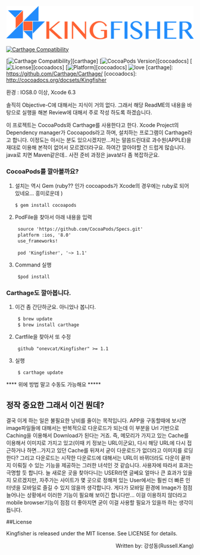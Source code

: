 <p align="center" >
  <img src="https://raw.githubusercontent.com/onevcat/Kingfisher/master/images/logo.png" alt="Kingfisher" title="Kingfisher">
</p>


<a href="https://img.shields.io/badge/Carthage-✔-f2a77e.svg?style=flat">
  <img class="img-responsive img-centered" src="https://img.shields.io/badge/Carthage-✔-f2a77e.svg?style=flat" alt="Carthage  Compatibility" title="" />
</a>

[![Carthage Compatibility](https://img.shields.io/badge/Carthage-✔-f2a77e.svg?style=flat)][carthage]
[![CocoaPods Version](https://img.shields.io/cocoapods/v/Kingfisher.svg?style=flat)][cocoadocs]
[![License](https://img.shields.io/cocoapods/l/Kingfisher.svg?style=flat)][cocoadocs]
[![Platform](https://img.shields.io/cocoapods/p/Kingfisher.svg?style=flat)][cocoadocs]
![love](https://img.shields.io/badge/made%20with-%3C3-orange.svg)
[carthage]: https://github.com/Carthage/Carthage/
[cocoadocs]: http://cocoadocs.org/docsets/Kingfisher

 환경 : IOS8.0 이상, Xcode 6.3

 솔직히 Objective-C에 대해서는 지식이 거의 없다. 그래서 해당 ReadME의 내용을 바탕으로 실행을 해본 Review에 대해서 주로 작성 하도록 하겠습니다.

 이 프로젝트는 CocoaPods와 Carthage를 사용한다고 한다. Xcode Project의 Dependency manager가 Cocoapods라고 하며, 설치하는 프로그램이 Carthage라고 합니다. 이정도는 아시는 분도 있으시겠지만...저는 말씀드린대로 과수원(APPLE)을 재대로 이용해 본적이 없어서 모르겠더라구요. 하여간 깔아야할 건 드럽게 많습니다. java로 치면 Maven같은데.. 사전 준비 과정은 java보다 좀 복잡하군요.

### CocoaPods를 깔아볼까요?

1.  설치는 역시 Gem (ruby?? 인가 cocoapods가 Xcode의 경우에는 ruby로 되어 있네요... 흥미로운데 )

		$ gem install cocoapods

2. PodFile을 찾아서 아래 내용을 입력

		source 'https://github.com/CocoaPods/Specs.git'
		platform :ios, '8.0'
		use_frameworks!

		pod 'Kingfisher', '~> 1.1'

3. Command 실행

		$pod install

### Carthage도 깔아봅니다.

1. 이건 좀 간단하군요. 아니었나 봅니다.


		$ brew update
		$ brew install carthage

2. Cartfile을 찾아서 또 수정

		github "onevcat/Kingfisher" >= 1.1

3. 실행

		$ carthage update




**** 위에 방법 말고 수동도 가능해요 *****

## 정작 중요한 그래서 이건 뭔데?

 결국 이게 하는 일은 불필요한 낭비를 줄이는 목적입니다. APP을 구동할때에 보시면 image파일들에 대해서는 반복적으로 다운로드가 되는데 이 부분을 Url 기반으로 Caching을 이용해서 Download가 된다는 거죠. 즉, 메모리가 가지고 있는 Cache를 이용해서 이미지로 가지고 있고(이때 키 정보는 URL이군요), 다시 해당 URL에 다시 접근하거나 하면...가지고 있던 Cache를 뒤져서 굳이 다운로드가 없더라고 이미지를 로딩한다? 그리고 다운로드는 시작한 다운로드에 대해서는 URL이 바뀌더라도 다운이 끝까지 이뤄질 수 있는 기능을 제공하는 그러한 녀석인 것 같습니다.
  사용자에 따라서 효과는 극명할 듯 합니다. 늘 새로운 곳을 찾아다니는 USER라면 글쎄요 얼마나 큰 효과가 있을 지 모르겠지만, 자주가는 사이트가 몇 곳으로 정해져 있는 User에서는 훨씬 더 빠른 인터넷을 모바일로 즐길 수 있지 않을까 생각합니다. 게다가 모바일 환경에 Image가 점점 늘어나는 상황에서 이러한 기능이 필요해 보이긴 합니다만... 이걸 이용하지 않더라고 mobile browser기능이 점점 더 좋아지면 굳이 이걸 사용할 필요가 있을까 하는 생각이 듭니다.

##License

Kingfisher is released under the MIT license. See LICENSE for details.


<div style="text-align:right">
 Written by: 강성동(Russell.Kang)
</div>
